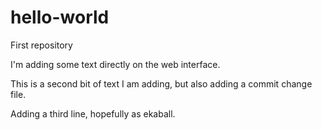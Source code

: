 # hello-world
First repository

I'm adding some text directly on the web interface.

This is a second bit of text I am adding, but also adding a commit change file.

Adding a third line, hopefully as ekaball.
